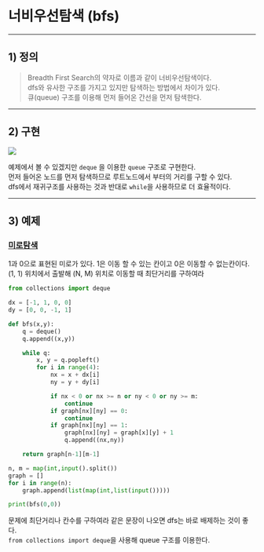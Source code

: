 # 너비우선탐색 (bfs)

-------------
## 1) 정의
> Breadth First Search의 약자로 이름과 같이 너비우선탐색이다.  
> dfs와 유사한 구조를 가지고 있지만 탐색하는 방법에서 차이가 있다.   
> 큐(queue) 구조를 이용해 먼저 들어온 간선을 먼저 탐색한다.

-------------
## 2) 구현
<img src = "https://upload.wikimedia.org/wikipedia/commons/4/46/Animated_BFS.gif">

예제에서 볼 수 있겠지만 ```deque``` 을 이용한 ```queue``` 구조로 구현한다.      
먼저 들어온 노드를 먼저 탐색하므로 루트노드에서 부터의 거리를 구할 수 있다.   
dfs에서 재귀구조를 사용하는 것과 반대로 ```while```을 사용하므로 더 효율적이다.

-------------

## 3) 예제
### [미로탐색](https://www.acmicpc.net/problem/2178)

1과 0으로 표현된 미로가 있다. 1은 이동 할 수 있는 칸이고 0은 이동할 수 없는칸이다.
(1, 1) 위치에서 출발해 (N, M) 위치로 이동할 때 최단거리를 구하여라

```python
from collections import deque

dx = [-1, 1, 0, 0]
dy = [0, 0, -1, 1]

def bfs(x,y):
    q = deque()
    q.append((x,y))

    while q:
        x, y = q.popleft()
        for i in range(4):
            nx = x + dx[i]
            ny = y + dy[i]

            if nx < 0 or nx >= n or ny < 0 or ny >= m:
                continue
            if graph[nx][ny] == 0:
                continue
            if graph[nx][ny] == 1:
                graph[nx][ny] = graph[x][y] + 1
                q.append((nx,ny))

    return graph[n-1][m-1]

n, m = map(int,input().split())
graph = []
for i in range(n):
    graph.append(list(map(int,list(input()))))

print(bfs(0,0))
```

문제에 최단거리나 칸수를 구하여라 같은 문장이 나오면 dfs는 바로 배제하는 것이 좋다.   
```from collections import deque```을 사용해 queue 구조를 이용한다.
